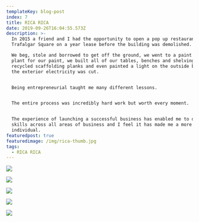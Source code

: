 ```yaml
---
templateKey: blog-post
index: 7
title: RICA RICA
date: 2019-09-26T16:04:55.573Z
description: >-
  In 2015 a friend and I had the opportunity to open a pop up restaurant on
  Trafalgar Square on a year lease before the building was demolished.

  We beg, stole and borrowed to get off the ground, we went to a paint recycled
  plant for our paint, we built all of our tables, benches and shelving from
  recycled scaffolding planks and even painted a light on the outside because
  the exterior electricity was cut.


  Being entrepreneurial taught me many different lessons.


  The entire process was incredibly hard work but worth every moment.


  The experience of launching a successful business has enabled me to develop
  skills across all areas of business and I feel it has made me a more rounded
  individual.
featuredpost: true
featuredimage: /img/rica-thumb.jpg
tags:
  - RICA RICA
---
```

![](/img/shop-front-jpeg_crop1340_c_1340_c.jpg)

![](/img/rica-interior-2_1340_c-1.jpg)

![](/img/rica-interior-1_1340_c-1.jpg)

![](/img/img_7051_960.jpg)

![](/img/where-weve-been-rica-jpeg_1340_c.jpg)
